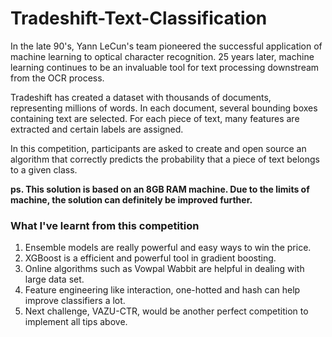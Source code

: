 Tradeshift-Text-Classification
==============================

In the late 90's, Yann LeCun's team pioneered the successful application of machine learning to optical character recognition. 25 years later, machine learning continues to be an invaluable tool for text processing downstream from the OCR process.

Tradeshift has created a dataset with thousands of documents, representing millions of words. In each document, several bounding boxes containing text are selected. For each piece of text, many features are extracted and certain labels are assigned.

In this competition, participants are asked to create and open source an algorithm that correctly predicts the probability that a piece of text belongs to a given class.

<b>ps. This solution is based on an 8GB RAM machine. Due to the limits of machine, the solution can definitely be improved further. </b>

### What I've learnt from this competition ###
1. Ensemble models are really powerful and easy ways to win the price.
2. XGBoost is a efficient and powerful tool in gradient boosting.
3. Online algorithms such as Vowpal Wabbit are helpful in dealing with large data set. 
4. Feature engineering like interaction, one-hotted and hash can help improve classifiers a lot. 
5. Next challenge, VAZU-CTR, would be another perfect competition to implement all tips above. 
